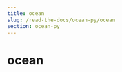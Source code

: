 ```yaml
---
title: ocean
slug: /read-the-docs/ocean-py/ocean
section: ocean-py
---
```

<a name="ocean"></a>
# ocean

